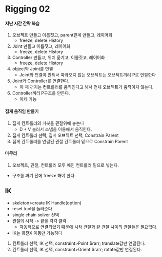 # Rigging 02

#### 지난 시간 간략 복습
1. 오브젝트 만들고 이름짓고, parent관계 만들고, 레이어화
    * freeze, delete History
1. Joint 만들고 이름짓고, 레이어화
    * freeze, delete History
1. Controller 만들고, 위치 옮기고, 이름짓고, 레이어화
    * freeze, delete History
1. object와 Joint를 연결
    * Joint와 연결이 안되서 따라오지 않는 오브젝트는 오브젝트끼리 P로 연결한다
1. Joint와 Controller를 연결한다.
    * 이 때 까지는 컨트롤러를 움직인다고 해서 전체 오브젝트가 움직이지 않는다.
1. Controller끼리 P구조를 만든다.
    * 이제 가능
    
    
#### 집게 움직임 만들기
1. 집게 컨트롤러의 피봇을 관절위에 놓는다
    * D + V 눌러서 스냅을 이용해서 움직인다.
1. 집게 컨트롤러 선택, 집게 오브젝트 선택, Constrain Parent
1. 집게 컨트롤러를 연결된 관절 컨트롤러 밑으로 Constrain Parent

#### 마무리
1. 오브젝트, 관절, 컨트롤러 모두 메인 컨트롤러 밑으로 넣는다.

* 구조를 짜기 전에 freeze 해야 한다.


## IK
  * skeleton>create IK Handle(option)
  * reset tool을 눌러준다
  * single chain solver 선택
  * 관절의 시작 -> 끝을 각각 클릭
    * 자동적으로 연결되었기 때문에 시작 관절과 끝 관절 사이의 관절들은 필요없다.
  * IK는 회전X 이동만 가능하다
  
  
  
1. 컨트롤러 선택, IK 선택, constraint>Point $rarr; translate값만 연결된다.
1. 컨트롤러 선택, IK 선택, constraint>Orient $rarr; rotate값만 연결된다.
